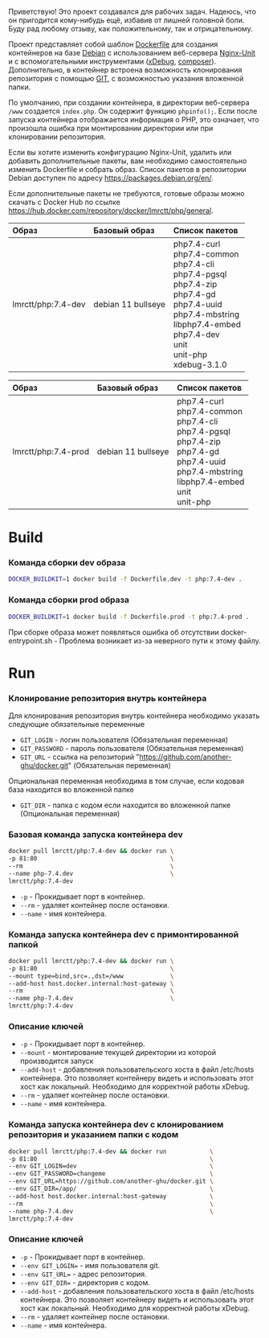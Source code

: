 Приветствую! Это проект создавался для рабочих задач. Надеюсь, что он пригодится кому-нибудь ещё, избавив от лишней головной боли.
Буду рад любому отзыву, как положительному, так и отрицательному.

Проект представляет собой шаблон [Dockerfile](https://docs.docker.com/reference/dockerfile/) для создания контейнеров на базе [Debian](https://www.debian.org/) с использованием веб-сервера [Nginx-Unit](https://unit.nginx.org/) и с вспомогательными инструментами ([xDebug](https://xdebug.org), [composer](https://getcomposer.org)). Дополнительно, в контейнер встроена возможность клонирования репозитория с помощью [GIT](https://git-scm.com/), с возможностью указания вложенной папки.

По умолчанию, при создании контейнера, в директории веб-сервера `/www` создается `index.php`. Он содержит функцию `phpinfo();`. Если после запуска контейнера отображается информация о PHP, это означает, что произошла ошибка при монтировании директории или при клонировании репозитория.

Если вы хотите изменить конфигурацию Nginx-Unit, удалить или добавить дополнительные пакеты, вам необходимо самостоятельно изменить Dockerfile и собрать образ. Список пакетов в репозитории Debian доступен по адресу https://packages.debian.org/en/.

Если дополнительные пакеты не требуются, готовые образы можно скачать с Docker Hub по ссылке https://hub.docker.com/repository/docker/lmrctt/php/general.

| Образ              | Базовый образ      | Список пакетов                                                                                                                                                                                                                         |
|:-------------------|:-------------------|:---------------------------------------------------------------------------------------------------------------------------------------------------------------------------------------------------------------------------------------|
| lmrctt/php:7.4-dev | debian 11 bullseye | php7.4-curl <br/> php7.4-common <br/> php7.4-cli <br/> php7.4-pgsql <br/> php7.4-zip <br/> php7.4-gd <br/> php7.4-uuid <br/> php7.4-mbstring <br/> libphp7.4-embed <br/> php7.4-dev <br/> unit <br/> unit-php <br/> xdebug-3.1.0 <br/> |

| Образ               | Базовый образ      | Список пакетов                                                                                                                                                                                     |
|:--------------------|:-------------------|:---------------------------------------------------------------------------------------------------------------------------------------------------------------------------------------------------|
| lmrctt/php:7.4-prod | debian 11 bullseye | php7.4-curl <br/> php7.4-common <br/> php7.4-cli <br/> php7.4-pgsql <br/> php7.4-zip <br/> php7.4-gd <br/> php7.4-uuid <br/> php7.4-mbstring <br/> libphp7.4-embed <br/> unit <br/> unit-php <br/> |

# Build
### Команда сборки dev образа
```bash
DOCKER_BUILDKIT=1 docker build -f Dockerfile.dev -t php:7.4-dev .
```
### Команда сборки prod образа
```bash
DOCKER_BUILDKIT=1 docker build -f Dockerfile.prod -t php:7.4-prod .
```
При сборке образа может появляться ошибка об отсутствии docker-entrypoint.sh - Проблема возникает из-за неверного пути к этому файлу.
# Run
### Клонирование репозитория внутрь контейнера
Для клонирования репозитория внутрь контейнера необходимо указать следующие обязательные переменные
* `GIT_LOGIN` - логин пользователя (Обязательная переменная)
* `GIT_PASSWORD` - пароль пользователя (Обязательная переменная)
* `GIT_URL` - ссылка на репозиторий "https://github.com/another-ghu/docker.git" (Обязательная переменная)

Опциональная переменная необходима в том случае, если кодовая база находится во вложенной папке
* `GIT_DIR` - папка с кодом если находится во вложенной папке (Опциональная переменная)

### Базовая команда запуска контейнера dev
```bash
docker pull lmrctt/php:7.4-dev && docker run \
-p 81:80                                     \
--rm                                         \
--name php-7.4.dev                           \
lmrctt/php:7.4-dev
```
* `-p` - Прокидывает порт в контейнер.
* `--rm` - удаляет контейнер после остановки.
* `--name` - имя контейнера.
### Команда запуска контейнера dev с примонтированной папкой
```bash
docker pull lmrctt/php:7.4-dev && docker run \
-p 81:80                                     \
--mount type=bind,src=.,dst=/www             \
--add-host host.docker.internal:host-gateway \
--rm                                         \
--name php-7.4.dev                           \
lmrctt/php:7.4-dev
```
### Описание ключей
* `-p` - Прокидывает порт в контейнер.
* `--mount` - монтирование текущей директории из которой производится запуск
* `--add-host` - добавления пользовательского хоста в файл /etc/hosts контейнера. Это позволяет контейнеру видеть и использовать этот хост как локальный. Необходимо для корректной работы xDebug.
* `--rm` - удаляет контейнер после остановки.
* `--name` - имя контейнера.
### Команда запуска контейнера dev с клонированием репозитория и указанием папки с кодом
```bash
docker pull lmrctt/php:7.4-dev && docker run            \
-p 81:80                                                \
--env GIT_LOGIN=dev                                     \
--env GIT_PASSWORD=changeme                             \
--env GIT_URL=https://github.com/another-ghu/docker.git \
--env GIT_DIR=/app/                                     \
--add-host host.docker.internal:host-gateway            \
--rm                                                    \
--name php-7.4.dev                                      \
lmrctt/php:7.4-dev
```
### Описание ключей
* `-p` - Прокидывает порт в контейнер.
* `--env GIT_LOGIN=` - имя пользователя git.
* `--env GIT_URL=` - адрес репозитория.
* `--env GIT_DIR=` - директория с кодом.
* `--add-host` - добавления пользовательского хоста в файл /etc/hosts контейнера. Это позволяет контейнеру видеть и использовать этот хост как локальный. Необходимо для корректной работы xDebug.
* `--rm` - удаляет контейнер после остановки.
* `--name` - имя контейнера.